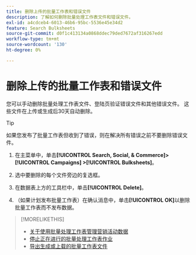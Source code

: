 ```yaml
---
title: 删除上传的批量工作表和错误文件
description: 了解如何删除批量处理工作表文件和错误文件。
exl-id: a4cdceb4-6013-46b6-95bc-5536e45e34d2
feature: Search Bulksheets
source-git-commit: d0f1c413134a0868ddec79ded7672af316267edd
workflow-type: tm+mt
source-wordcount: '130'
ht-degree: 0%

---
```


# 删除上传的批量工作表和错误文件

您可以手动删除批量处理工作表文件、登陆页验证错误文件和其他错误文件。 这些文件在上传或生成后30天自动删除。

>[!TIP]
>
>如果您发布了批量工作表但收到了错误，则在解决所有错误之前不要删除错误文件。

1. 在主菜单中，单击&#x200B;**[!UICONTROL Search, Social, & Commerce]> [!UICONTROL Campaigns] >[!UICONTROL Bulksheets]**。

1. 选中要删除的每个文件旁边的复选框。

1. 在数据表上方的工具栏中，单击&#x200B;**[!UICONTROL Delete]**。

1. （如果计划发布批量工作表）在确认消息中，单击&#x200B;**[!UICONTROL OK]**&#x200B;以删除批量工作表而不发布数据。

>[!MORELIKETHIS]
>
>* [关于使用批量处理工作表管理营销活动数据](bulksheet-about.md)
>* [停止正在进行的批量处理工作表作业](bulksheet-stop-job.md)
>* [导出生成或上载的批量工作表文件](bulksheet-export.md)
